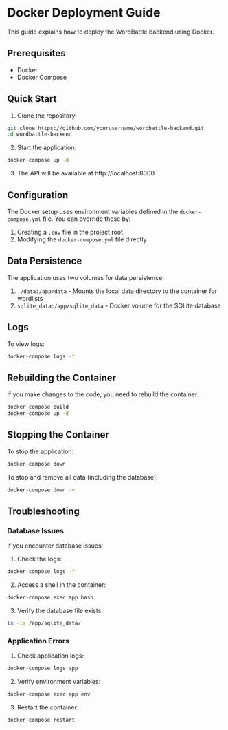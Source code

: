 # Docker Deployment Guide

This guide explains how to deploy the WordBattle backend using Docker.

## Prerequisites

- Docker
- Docker Compose

## Quick Start

1. Clone the repository:
```bash
git clone https://github.com/yourusername/wordbattle-backend.git
cd wordbattle-backend
```

2. Start the application:
```bash
docker-compose up -d
```

3. The API will be available at http://localhost:8000

## Configuration

The Docker setup uses environment variables defined in the `docker-compose.yml` file. You can override these by:

1. Creating a `.env` file in the project root
2. Modifying the `docker-compose.yml` file directly

## Data Persistence

The application uses two volumes for data persistence:

1. `./data:/app/data` - Mounts the local data directory to the container for wordlists
2. `sqlite_data:/app/sqlite_data` - Docker volume for the SQLite database

## Logs

To view logs:
```bash
docker-compose logs -f
```

## Rebuilding the Container

If you make changes to the code, you need to rebuild the container:
```bash
docker-compose build
docker-compose up -d
```

## Stopping the Container

To stop the application:
```bash
docker-compose down
```

To stop and remove all data (including the database):
```bash
docker-compose down -v
```

## Troubleshooting

### Database Issues

If you encounter database issues:
1. Check the logs:
```bash
docker-compose logs -f
```

2. Access a shell in the container:
```bash
docker-compose exec app bash
```

3. Verify the database file exists:
```bash
ls -la /app/sqlite_data/
```

### Application Errors

1. Check application logs:
```bash
docker-compose logs app
```

2. Verify environment variables:
```bash
docker-compose exec app env
```

3. Restart the container:
```bash
docker-compose restart
```